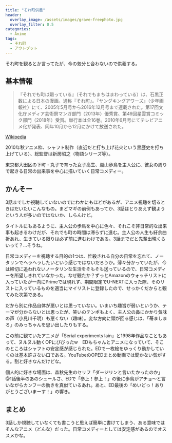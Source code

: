 ```yaml
---
title: "それ町供養"
header:
  overlay_image: /assets/images/grave-freephoto.jpg
  overlay_filter: 0.5
categories:
  - Anime
tags:
  - それ町
  - アウトプット
---
```


それ町を観るとか言ってたが、今の気分と合わないので供養する。

## 基本情報

>『それでも町は廻っている』（それでもまちはまわっている）は、石黒正数による日本の漫画。通称『それ町』。『ヤングキングアワーズ』（少年画報社）にて、2005年5月号から2016年12月号まで連載された。第17回文化庁メディア芸術祭マンガ部門（2013年）優秀賞、第49回星雲賞コミック部門（2018年）受賞。単行本は全16巻。2010年6月号にてテレビアニメ化が発表、同年10月から12月にかけて放送された。

[Wikipedia](https://ja.wikipedia.org/wiki/%E3%81%9D%E3%82%8C%E3%81%A7%E3%82%82%E7%94%BA%E3%81%AF%E5%BB%BB%E3%81%A3%E3%81%A6%E3%81%84%E3%82%8B)

2010年秋アニメ枠、シャフト制作（直近だと打ち上げ花火という黒歴史を打ち上げている）、総監督は新房昭之（物語シリーズ等）。

東京都大田区の下町・丸子で育った女子高生、嵐山歩鳥を主人公に、彼女の周りで起きる日常の出来事を中心に描いていく日常コメディー。

## かんそー

3話までしか視聴していないのでにわかにもほどがあるが、アニメ視聴を切るときはだいたいこんなもの。まどマギの前例もあってか、3話はとりあえず観ようという人が多いのではないか、しらんけど。

タイトルにもあるように、主人公の歩鳥を中心に色々、それこそ非日常的な出来事も起きるわけだが、それでも町の時間は滞らずに進む。主人公の人生も紆余曲折あれ、生きている限りは必ず前に進むわけである。3話までだと先輩出現くらいって？...そうね。

日常コメディーを視聴する目的の1つは、忙殺される自分の日常を忘れて、ノータリンでヘラヘラしたいという感じではないだろうか。薄々分かっていたが、今は締切に追われないノータリンな生活をそもそも送っているので、日常コメディーを所望しきれていなかった。なぜ観たか？ずっとAmazonのウォッチリストに入っていたが一向にPrimeでは現れず、期間限定でU-NEXTに入った際、そのリストに入っているものを適当にマイリストに登録したので、せっかくだからと観てみた次第である。

だから別に作品自体が悪いとは思っていない。いまいち趣旨が弱いというか、テーマが分からないとは思ったが、笑いのテンポもよく、主人公の鼻にかかり気味の声（小見川千明）も悪くない（趣味）。変な方向に頭が回る感じは、「苺ましまろ」のみっちゃんを思い出したりもする。

この前に観ていたアニメが「Serial experiments lain」と1998年作品なこともあって、ヌルヌル動くOPにびびったw　EDもちゃんとアニメになっていて、そこのところはシャフトの安定感が感じられた。EDで一枚絵をゆっくり動かしていくのは基本許さない口である。YouTubeのOPEDまとめ動画では聞かない気がする。割と好きなんだけどな。

個人的に好きな場面は、森秋先生のセリフ「ダージリンと言いたかったのか」@1話後半のあのシュールさ、EDで「参上！参上！」の後に歩鳥がアチョ～と言いながらカンフーの動きを真似ているあれ。あと、ED最後の「めいどっ！ありがとうございまーす！」の響き。

## まとめ

3話しか視聴していなくても書こうと思えば簡単に書けてしまう、ある意味ではそんなアニメ（どんな）だった。日常コメディーとしては安定感があるのでオススメかな。
